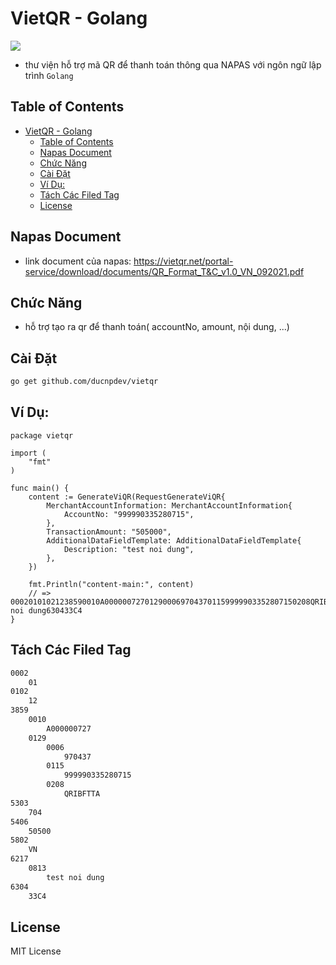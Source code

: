 # VietQR - Golang
![](https://res.cloudinary.com/taskmanagereaglob123/image/upload/v1641970995/VietQR.46a78cbb_utwzzh.png)

- thư viện hỗ trợ mã QR để thanh toán thông qua NAPAS với ngôn ngữ lập trình `Golang`

## Table of Contents

- [VietQR - Golang](#vietqr---golang)
  - [Table of Contents](#table-of-contents)
  - [Napas Document](#napas-document)
  - [Chức Năng](#chức-năng)
  - [Cài Đặt](#cài-đặt)
  - [Ví Dụ:](#ví-dụ)
  - [Tách Các Filed Tag](#tách-các-filed-tag)
  - [License](#license)

## Napas Document
- link document của napas: https://vietqr.net/portal-service/download/documents/QR_Format_T&C_v1.0_VN_092021.pdf
## Chức Năng
- hỗ trợ tạo ra qr để thanh toán( accountNo, amount, nội dung, ...)

## Cài Đặt

```bash
go get github.com/ducnpdev/vietqr
```

## Ví Dụ:
```golang
package vietqr

import (
	"fmt"
)

func main() {
	content := GenerateViQR(RequestGenerateViQR{
		MerchantAccountInformation: MerchantAccountInformation{
			AccountNo: "999990335280715",
		},
		TransactionAmount: "505000",
		AdditionalDataFieldTemplate: AdditionalDataFieldTemplate{
			Description: "test noi dung",
		},
	})

	fmt.Println("content-main:", content)
    // => 00020101021238590010A0000007270129000697043701159999903352807150208QRIBFTTA53037045406505005802VN62170813test noi dung630433C4
}
```

## Tách Các Filed Tag
```txt
0002
    01
0102
    12
3859
    0010
        A000000727
    0129
        0006
            970437
        0115
            999990335280715
        0208
            QRIBFTTA
5303
    704
5406
    50500
5802
    VN
6217
    0813
        test noi dung
6304
    33C4
```

## License
MIT License